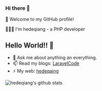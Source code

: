 ### Hi there 👋

🎉 Welcome to my GitHub profile!

👨🏻‍💻 I'm hedeqiang - a PHP developer


## Hello World!! 🤔
- 💬 Ask me about anything an everything.
- 📫 Read my blogs: [LaravelCode](https://laravelcode.cn)
- ⚡ My web: [hedeqaing](https://geekfl.com)

![hedeqiang's github stats](https://github-readme-stats.vercel.app/api?username=hedeqiang&hide=[%22issues%22]&show_icons=true)


<!--
**hedeqiang/hedeqiang** is a ✨ _special_ ✨ repository because its `README.md` (this file) appears on your GitHub profile.

Here are some ideas to get you started:

- 🔭 I’m currently working on ...
- 🌱 I’m currently learning ...
- 👯 I’m looking to collaborate on ...
- 🤔 I’m looking for help with ...
- 💬 Ask me about ...
- 📫 How to reach me: ...
- 😄 Pronouns: ...
- ⚡ Fun fact: ...
-->
